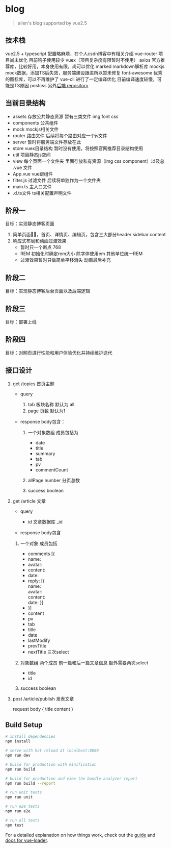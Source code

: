 # blog

> allen's blog supported by vue2.5

## 技术栈
vue2.5 + typescript   配置略麻烦，在个人csdn博客中有相关介绍
vue-router   项目尚未优化 目前钩子使用较少
vuex（项目复杂度有限暂时不使用） 
axios   官方推荐库，比较好用，本身使用有限，尚可以优化
marked  markdown解析库
mockjs  mock数据，添加TS后失效，服务端建设跟进所以暂未修复
font-awesome  优秀的图标库，可以不再维护了
vue-cli  进行了一定编译优化  目前编译速度较慢，可能是TS原因
postcss
另外[后端 repository](https://github.com/allenliu6/blog-server)

## 当前目录结构
- assets  存放公共静态资源 暂有三类文件 img font css
- components  公共组件
- mock mockjs相关文件
- router 路由文件  后续将每个路由对应一个js文件
- server 暂时将服务端文件存放在此
- store  vuex目录结构 暂时没有使用，将按照官网推荐目录结构使用
- util  项目静态js空间
- view  每个页面一个文件夹 里面存放私有资源（img css component）以及总 .vue 文件
- App.vue  vue跟组件
- filter.js  过滤文件 后续将单独作为一个文件夹
- main.ts  主入口文件
- .d.ts文件  ts相关配置声明文件

## 阶段一  
目标：实现静态博客页面

1. 简单页面，首页、详情页、编辑页，包含三大部分header  sidebar  content
2. 响应式布局和动画过渡效果
    - 暂时只一个断点  768
    - REM 初始化时确定rem大小 除字体使用em 其他单位统一REM
    - 过渡效果暂时只做简单平移消失  动画最后补充


## 阶段二
目标：实现静态博客后台页面以及后端逻辑


## 阶段三
目标：部署上线


## 阶段四
目标：对网页进行性能和用户体验优化并持续维护迭代


## 接口设计

1. get /topics  首页主题
    - query
        1. tab 板块名称 默认为 all
        2. page  页数  默认为1

    - response body包含：
        1. 一个对象数组  成员包括为
            - date
            - title
            - summary
            - tab
            - pv
            - commentCount

        2. allPage  number   分页总数

        3. success boolean
    
2. get /article   文章
    - query
        - id  文章数据库 _id
    
    - response body包含
    1. 一个对象  成员包括
        - comments [{
        -   name:
        -   avatar:
        -   content:
        -   date:
        -   reply: [{  
                name:  
                avatar:  
                content:  
                date:
            }]
        - }]
        - content
        - pv
        - tab
        - title
        - date
        - lastModify
        - prevTitle   
        - nextTitle   三次select
    
    2. 对象数组  两个成员  前一篇和后一篇文章信息  额外需要两次select
        - title 
        - id

    3. success  boolean

3. post /article/publish    发表文章
    
    request body {
        title
        content
    }


## Build Setup

``` bash
# install dependencies
npm install

# serve with hot reload at localhost:8080
npm run dev

# build for production with minification
npm run build

# build for production and view the bundle analyzer report
npm run build --report

# run unit tests
npm run unit

# run e2e tests
npm run e2e

# run all tests
npm test
```

For a detailed explanation on how things work, check out the [guide](http://vuejs-templates.github.io/webpack/) and [docs for vue-loader](http://vuejs.github.io/vue-loader).

